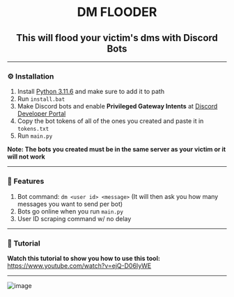 <h1 align="center">DM FLOODER</h1>
<h2 align="center">This will flood your victim's dms with Discord Bots</h2>

---

### ⚙️ Installation
1. Install [Python 3.11.6](https://www.python.org/downloads/release/python-3116/) and make sure to add it to path
2. Run `install.bat`
3. Make Discord bots and enable **Privileged Gateway Intents** at [Discord Developer Portal](https://discord.com/developers/applications)
4. Copy the bot tokens of all of the ones you created and paste it in `tokens.txt`
5. Run `main.py`

**Note: The bots you created must be in the same server as your victim or it will not work**

---

### 📄 Features
1. Bot command: `dm <user id> <message>` (It will then ask you how many messages you want to send per bot)
2. Bots go online when you run `main.py`
3. User ID scraping command w/ no delay

---

### 📸 Tutorial
**Watch this tutorial to show you how to use this tool:** https://www.youtube.com/watch?v=ejQ-D06IyWE

---

![image](https://github.com/severityc/DM-FLOODER/assets/158026132/1cb83809-5f45-4a0f-8548-627fc27eb675)

